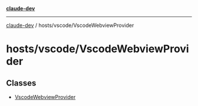 [**claude-dev**](../../../README.md)

***

[claude-dev](../../../README.md) / hosts/vscode/VscodeWebviewProvider

# hosts/vscode/VscodeWebviewProvider

## Classes

- [VscodeWebviewProvider](classes/VscodeWebviewProvider.md)
